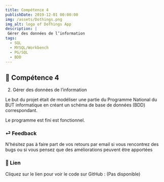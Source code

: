 ```yaml
---
title: Compétence 4
publishDate: 2019-12-01 00:00:00
img: /assets/Dothings.png
img_alt: logo of DoThings App
description: |
 Gérer des données de l’information
tags:
  - SQL
  - MYSQL/Workbench
  - PG/SQL
  - BDD
---
```


## 🎉 Compétence 4

2) Gérer des données de l’information
   
> 

Le but du projet était de modéliser une partie du Programme National du BUT informatique en créant un schéma de base de données (BDD) correspondant.

Le programme est fini est fonctionnel. 




### ⏎ Feedback 

N'hésitez pas à faire part de vos retours par email si vous rencontrez des bugs ou si vous pensez que des améliorations peuvent être apportées

### 🔗 Lien


Cliquez sur le lien pour voir le code sur GitHub : (Pas disponible)






